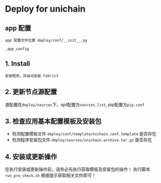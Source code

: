 # Deploy for unichain

## app 配置
```
app 配置文件位置 deploy/conf/__init__.py

_app_config

```

## 1. Install
```
安装程序，将自动安装 Fabric3
```

## 2. 更新节点源配置

源配置在`deploy/sources`下，apt配置为`sources.list`, pip配置为`pip.conf`

## 3. 检查应用基本配置模板及安装包

- 检测配置模板文件 `deploy/conf/template/nichain.conf.template` 是否存在
- 检测程序安装包文件 `deploy/sources/unichain-archive.tar.gz` 是否存在

## 4. 安装或更新操作
在执行安装或更新操作前，请务必先执行获取模板及安装包的操作！
执行脚本 `run_pre_check.sh` 根据提示获取相关文件即可！

